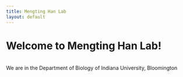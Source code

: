 ```yaml
---
title: Mengting Han Lab
layout: default
---
```


# Welcome to Mengting Han Lab!
<br>
We are in the Department of Biology of Indiana University, Bloomington
